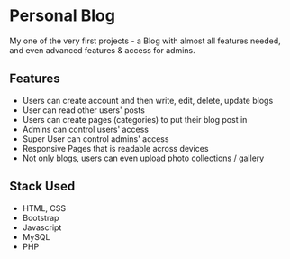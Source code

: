# Personal Blog
My one of the very first projects - a Blog with almost all features needed, and even advanced features & access for admins.

## Features
* Users can create account and then write, edit, delete, update blogs
* User can read other users' posts
* Users can create pages (categories) to put their blog post in
* Admins can control users' access
* Super User can control admins' access
* Responsive Pages that is readable across devices
* Not only blogs, users can even upload photo collections / gallery

## Stack Used
* HTML, CSS
* Bootstrap
* Javascript
* MySQL
* PHP

